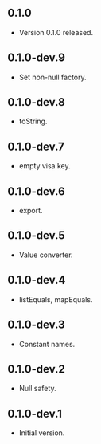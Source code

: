 ## 0.1.0

- Version 0.1.0 released.

## 0.1.0-dev.9

- Set non-null factory.

## 0.1.0-dev.8

- toString.

## 0.1.0-dev.7

- empty visa key.

## 0.1.0-dev.6

- export.

## 0.1.0-dev.5

- Value converter.

## 0.1.0-dev.4

- listEquals, mapEquals.

## 0.1.0-dev.3

- Constant names.

## 0.1.0-dev.2

- Null safety.

## 0.1.0-dev.1

- Initial version.
